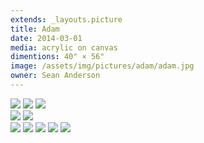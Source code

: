 ```yaml
---
extends: _layouts.picture
title: Adam
date: 2014-03-01
media: acrylic on canvas
dimentions: 40" × 56"
image: /assets/img/pictures/adam/adam.jpg
owner: Sean Anderson
---
```


<div class="grid gap-px grid-cols-6">
    <img loading="lazy" class="col-span-2" src="/assets/img/pictures/adam/adam-detail-01.jpg">
    <img loading="lazy" class="col-span-2" src="/assets/img/pictures/adam/adam-detail-02.jpg">
    <img loading="lazy" class="col-span-2" src="/assets/img/pictures/adam/adam-detail-03.jpg">
    <div class="col-span-2 grid gap-px">
        <img loading="lazy" src="/assets/img/pictures/adam/adam-detail-04.jpg">
        <img loading="lazy" src="/assets/img/pictures/adam/adam-detail-07.jpg">
    </div>
    <img loading="lazy" class="col-span-4" src="/assets/img/pictures/adam/adam-detail-06.jpg">
    <img loading="lazy" class="col-span-2" src="/assets/img/pictures/adam/adam-detail-05.jpg">
    <img loading="lazy" class="col-span-2" src="/assets/img/pictures/adam/adam-detail-08.jpg">
    <img loading="lazy" class="col-span-2" src="/assets/img/pictures/adam/adam-detail-09.jpg">
    <img loading="lazy" class="col-span-6" src="/assets/img/pictures/adam/adam-detail-10.jpg">
</div>
